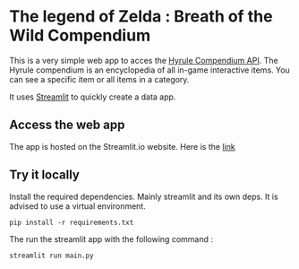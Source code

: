 # The legend of Zelda : Breath of the Wild Compendium

This is a very simple web app to acces the [Hyrule Compendium API](https://github.com/Hyrule-Compendium-API/Hyrule-Compendium-API). The Hyrule compendium is an encyclopedia of all in-game interactive items. You can see a specific item or all items in a category.

It uses [Streamlit](https://www.streamlit.io/) to quickly create a data app.

## Access the web app

The app is hosted on the Streamlit.io website. Here is the [link](https://share.streamlit.io/keith-maxwell/hyrulecompendium/main.py)

## Try it locally

Install the required dependencies. Mainly streamlit and its own deps. It is advised to use a virtual environment.

`pip install -r requirements.txt`

The run the streamlit app with the following command :

`streamlit run main.py`
